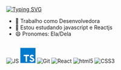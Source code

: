 

[![Typing SVG](https://readme-typing-svg.herokuapp.com?font=Fira+Code&size=35&duration=4000&pause=500&color=F765BE&center=true&vCenter=true&width=1000&lines=Ol%C3%A1%2C+meu+nome+%C3%A9+Raquel;Sou+desenvolvedora+Full-Stack)](https://git.io/typing-svg)

- 🔭 Trabalho como Desenvolvedora 
- 🌱 Estou estudando javascript e Reactjs
- 😄 Pronomes: Ela/Dela 
##
<img alt="JS" title="JavaScript" width="40px" src="https://cdn.jsdelivr.net/gh/devicons/devicon/icons/javascript/javascript-original.svg"/> <img alt="Typescript" title="Typescript" width="40px" src="https://raw.githubusercontent.com/github/explore/main/topics/typescript/typescript.png"> <img alt="Git" title="Git" width="40px" img src="https://cdn.jsdelivr.net/gh/devicons/devicon/icons/git/git-original.svg" /> <img alt="React" title="React" width="40px" img src="https://cdn.jsdelivr.net/gh/devicons/devicon/icons/react/react-original.svg" /> <img alt="html5" title="html5" width="40px" img src="https://cdn.jsdelivr.net/gh/devicons/devicon/icons/html5/html5-plain-wordmark.svg" /> <img alt="CSS3" title="CSS3" width="40px" img src="https://cdn.jsdelivr.net/gh/devicons/devicon/icons/css3/css3-plain-wordmark.svg" />





